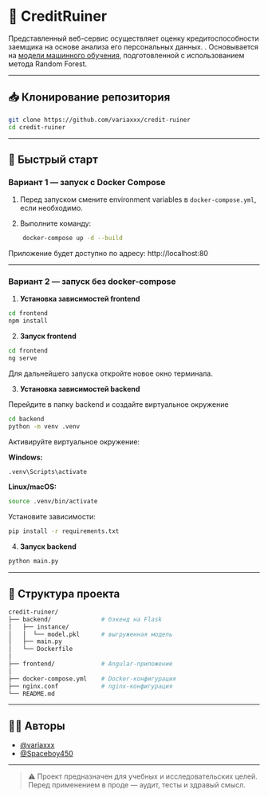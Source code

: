 # 🏦 CreditRuiner

Представленный веб-сервис осуществляет оценку кредитоспособности заемщика на основе анализа его персональных данных. . Основывается на [модели машинного обучения](https://github.com/Spaceboy450/CreditRuiner), подготовленной с использованием метода Random Forest. 

---

## 📥 Клонирование репозитория

```bash
git clone https://github.com/variaxxx/credit-ruiner
cd credit-ruiner
```

---

## 🚀 Быстрый старт

### Вариант 1 — запуск с Docker Compose

1. Перед запуском смените environment variables в `docker-compose.yml`, если необходимо.

2. Выполните команду:
```bash
    docker-compose up -d --build
```

Приложение будет доступно по адресу:
http://localhost:80

---

### Вариант 2 — запуск без docker-compose

1. **Установка зависимостей frontend**

```bash
cd frontend
npm install
```

2. **Запуск frontend**

```bash
cd frontend
ng serve
```

Для дальнейшего запуска откройте новое окно терминала.

3. **Установка зависимостей backend**

Перейдите в папку backend и создайте виртуальное окружение
```bash
cd backend
python -m venv .venv
```

Активируйте виртуальное окружение:

**Windows:**
```bash
.venv\Scripts\activate
```

**Linux/macOS:**
```bash
source .venv/bin/activate
```

Установите зависимости:
```bash
pip install -r requirements.txt
```

4. **Запуск backend**

```bash
python main.py
```

---

## 📂 Структура проекта

```bash
credit-ruiner/
├── backend/              # бэкенд на Flask
│   ├── instance/
│   │  └── model.pkl      # выгруженная модель     
│   ├── main.py  
│   └── Dockerfile
│
├── frontend/             # Angular-приложение
│            
├── docker-compose.yml    # Docker-конфигурация
├── nginx.conf            # nginx-конфигурация
└── README.md
```

---

## 👨‍💻 Авторы

- [@variaxxx](https://github.com/variaxxx)
- [@Spaceboy450](https://github.com/Spaceboy450)


---

> ⚠️ Проект предназначен для учебных и исследовательских целей. Перед применением в проде — аудит, тесты и здравый смысл.